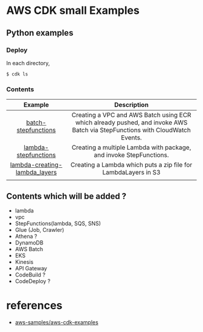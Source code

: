 # AWS CDK small Examples

## Python examples


### Deploy

In each directory,

```
$ cdk ls
```

### Contents

| Example | Description |
|:--:|:--:|
| [batch-stepfunctions]() | Creating a VPC and AWS Batch using ECR which already pushed, and invoke AWS Batch via StepFunctions with CloudWatch Events. |
| [lambda-stepfunctions]() | Creating a multiple Lambda with package, and invoke StepFunctions. |
| [lambda-creating-lambda_layers]() | Creating a Lambda which puts a zip file for LambdaLayers in S3 |
|  |  |

## Contents which will be added ?

* lambda
* vpc
* StepFunctions(lambda, SQS, SNS)
* Glue (Job, Crawler)
* Athena ?
* DynamoDB
* AWS Batch
* EKS
* Kinesis
* API Gateway
* CodeBuild ?
* CodeDeploy ?

# references

* [aws-samples/aws-cdk-examples](https://github.com/aws-samples/aws-cdk-examples)